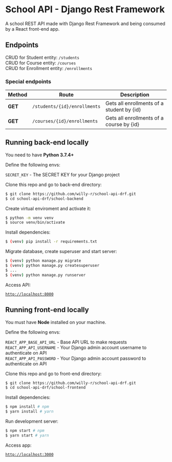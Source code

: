 # School API - Django Rest Framework

A school REST API made with Django Rest Framework and being consumed by a React front-end app.


## Endpoints

CRUD for Student entity: `/students`  
CRUD for Course entity: `/courses`  
CRUD for Enrollment entity: `/enrollments`

### Special endpoints

| Method | Route | Description |
| ------ | ----- | ----------- |
| **GET** | `/students/{id}/enrollments` | Gets all enrollments of a student by {id} |
| **GET** | `/courses/{id}/enrollments` | Gets all enrollments of a course by {id} |


## Running back-end locally

You need to have **Python 3.7.4+**

Define the following envs:

`SECRET_KEY` - The SECRET KEY for your Django project

Clone this repo and go to back-end directory:

```bash
$ git clone https://github.com/willy-r/school-api-drf.git
$ cd school-api-drf/school-backend
```

Create virtual enviroment and activate it:

```bash
$ python -m venv venv
$ source venv/bin/activate
```

Install dependencies:

```bash
$ (venv) pip install -r requirements.txt
```

Migrate database, create superuser and start server:

```bash
$ (venv) python manage.py migrate
$ (venv) python manage.py createsuperuser
$ ...
$ (venv) python manage.py runserver
```

Access API:

[`http://localhost:8000`](http://localhost:8000)


## Running front-end locally

You must have **Node** installed on your machine.

Define the following envs:

`REACT_APP_BASE_API_URL` - Base API URL to make requests  
`REACT_APP_API_USERNAME` - Your Django admin account username to authenticate on API  
`REACT_APP_API_PASSWORD` - Your Django admin account password to authenticate on API

Clone this repo and go to front-end directory:

```bash
$ git clone https://github.com/willy-r/school-api-drf.git
$ cd school-api-drf/school-frontend
```

Install dependencies:

```bash
$ npm install # npm
$ yarn install # yarn
```

Run development server:

```bash
$ npm start # npm
$ yarn start # yarn
```

Access app:

[`http://localhost:3000`](http://localhost:3000)
